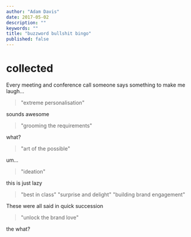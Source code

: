 ```yaml
---
author: "Adam Davis"
date: 2017-05-02
description: ""
keywords: ""
title: "buzzword bullshit bingo"
published: false
---
```


# collected

Every meeting and conference call someone says something to make me laugh...


> "extreme personalisation"

sounds awesome

> "grooming the requirements" 

what?

> "art of the possible"

um...


> "ideation"

this is just lazy


> "best in class"
> "surprise and delight"
> "building brand engagement"

These were all said in quick succession

> "unlock the brand love"

the what?


